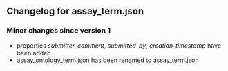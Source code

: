 ## Changelog for assay_term.json

### Minor changes since version 1

* properties *submitter_comment*, *submitted_by*, *creation_timestamp* have been added
* assay_ontology_term.json has been renamed to assay_term.json
